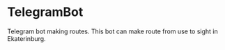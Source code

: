 # TelegramBot
Telegram bot making routes.
This bot can make route from use to sight in Ekaterinburg.
